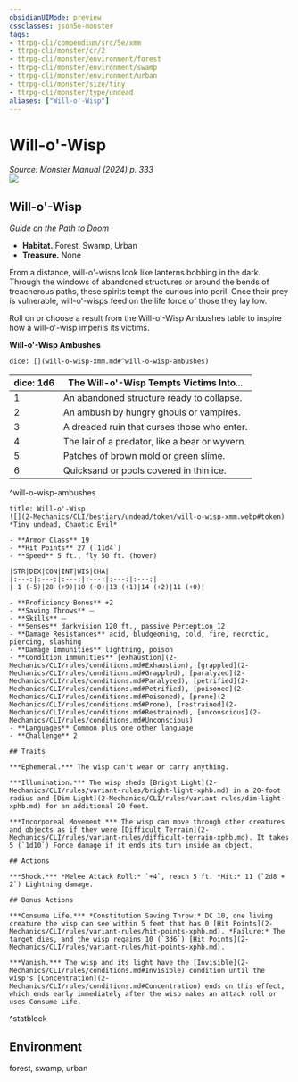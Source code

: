 ```yaml
---
obsidianUIMode: preview
cssclasses: json5e-monster
tags:
- ttrpg-cli/compendium/src/5e/xmm
- ttrpg-cli/monster/cr/2
- ttrpg-cli/monster/environment/forest
- ttrpg-cli/monster/environment/swamp
- ttrpg-cli/monster/environment/urban
- ttrpg-cli/monster/size/tiny
- ttrpg-cli/monster/type/undead
aliases: ["Will-o'-Wisp"]
---
```

# Will-o'-Wisp
*Source: Monster Manual (2024) p. 333*  
![](2-Mechanics/CLI/books/monster-manual-2025/img/will-o-wisp.webp#right)

## Will-o'-Wisp

*Guide on the Path to Doom*

- **Habitat.** Forest, Swamp, Urban  
- **Treasure.** None  

From a distance, will-o'-wisps look like lanterns bobbing in the dark. Through the windows of abandoned structures or around the bends of treacherous paths, these spirits tempt the curious into peril. Once their prey is vulnerable, will-o'-wisps feed on the life force of those they lay low.

Roll on or choose a result from the Will-o'-Wisp Ambushes table to inspire how a will-o'-wisp imperils its victims.

**Will-o'-Wisp Ambushes**

`dice: [](will-o-wisp-xmm.md#^will-o-wisp-ambushes)`

| dice: 1d6 | The Will-o'-Wisp Tempts Victims Into... |
|-----------|-----------------------------------------|
| 1 | An abandoned structure ready to collapse. |
| 2 | An ambush by hungry ghouls or vampires. |
| 3 | A dreaded ruin that curses those who enter. |
| 4 | The lair of a predator, like a bear or wyvern. |
| 5 | Patches of brown mold or green slime. |
| 6 | Quicksand or pools covered in thin ice. |
^will-o-wisp-ambushes

```ad-statblock
title: Will-o'-Wisp
![](2-Mechanics/CLI/bestiary/undead/token/will-o-wisp-xmm.webp#token)
*Tiny undead, Chaotic Evil*

- **Armor Class** 19 
- **Hit Points** 27 (`11d4`) 
- **Speed** 5 ft., fly 50 ft. (hover)

|STR|DEX|CON|INT|WIS|CHA|
|:---:|:---:|:---:|:---:|:---:|:---:|
| 1 (-5)|28 (+9)|10 (+0)|13 (+1)|14 (+2)|11 (+0)|

- **Proficiency Bonus** +2
- **Saving Throws** ⏤
- **Skills** ⏤
- **Senses** darkvision 120 ft., passive Perception 12
- **Damage Resistances** acid, bludgeoning, cold, fire, necrotic, piercing, slashing
- **Damage Immunities** lightning, poison
- **Condition Immunities** [exhaustion](2-Mechanics/CLI/rules/conditions.md#Exhaustion), [grappled](2-Mechanics/CLI/rules/conditions.md#Grappled), [paralyzed](2-Mechanics/CLI/rules/conditions.md#Paralyzed), [petrified](2-Mechanics/CLI/rules/conditions.md#Petrified), [poisoned](2-Mechanics/CLI/rules/conditions.md#Poisoned), [prone](2-Mechanics/CLI/rules/conditions.md#Prone), [restrained](2-Mechanics/CLI/rules/conditions.md#Restrained), [unconscious](2-Mechanics/CLI/rules/conditions.md#Unconscious)
- **Languages** Common plus one other language
- **Challenge** 2

## Traits

***Ephemeral.*** The wisp can't wear or carry anything.

***Illumination.*** The wisp sheds [Bright Light](2-Mechanics/CLI/rules/variant-rules/bright-light-xphb.md) in a 20-foot radius and [Dim Light](2-Mechanics/CLI/rules/variant-rules/dim-light-xphb.md) for an additional 20 feet.

***Incorporeal Movement.*** The wisp can move through other creatures and objects as if they were [Difficult Terrain](2-Mechanics/CLI/rules/variant-rules/difficult-terrain-xphb.md). It takes 5 (`1d10`) Force damage if it ends its turn inside an object.

## Actions

***Shock.*** *Melee Attack Roll:* `+4`, reach 5 ft. *Hit:* 11 (`2d8 + 2`) Lightning damage.

## Bonus Actions

***Consume Life.*** *Constitution Saving Throw:* DC 10, one living creature the wisp can see within 5 feet that has 0 [Hit Points](2-Mechanics/CLI/rules/variant-rules/hit-points-xphb.md). *Failure:* The target dies, and the wisp regains 10 (`3d6`) [Hit Points](2-Mechanics/CLI/rules/variant-rules/hit-points-xphb.md).

***Vanish.*** The wisp and its light have the [Invisible](2-Mechanics/CLI/rules/conditions.md#Invisible) condition until the wisp's [Concentration](2-Mechanics/CLI/rules/conditions.md#Concentration) ends on this effect, which ends early immediately after the wisp makes an attack roll or uses Consume Life.
```
^statblock

## Environment

forest, swamp, urban